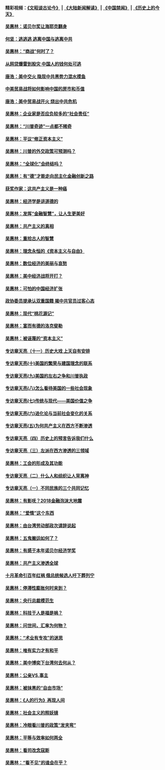 #### 精彩视频：[《文昭谈古论今》](https://github.com/gfw-breaker/wenzhao/blob/master/README.md?t=01100330) | [《大陆新闻解读》](https://github.com/gfw-breaker/ntdtv-comedy/blob/master/README.md?t=01100330) | [《中国禁闻》](https://github.com/gfw-breaker/ntdtv-news/blob/master/README.md?t=01100330) | [《历史上的今天》](https://github.com/gfw-breaker/today-in-history/blob/master/README.md?t=01100330) 

#### [吴惠林：诺贝尔奖让海耶克翻身](../pages/nsc423/n10890049.md?t=01100330) 

#### [何坚：逃逃逃 逃离中国与逃离中共](../pages/nsc423/n10592891.md?t=01100330) 

#### [吴惠林：“商战”何时了？](../pages/nsc423/n10573558.md?t=01100330) 

#### [从网贷爆雷到股灾 中国人的钱何处可逃](../pages/nsc423/n10572800.md?t=01100330) 

#### [唐浩：美中交火 隐现中共黑势力混水摸鱼](../pages/nsc423/n10544040.md?t=01100330) 

#### [中美贸易战将如何影响中国的房市和币值](../pages/nsc423/n10543697.md?t=01100330) 

#### [唐浩：美中贸易战开火 烧出中共危机](../pages/nsc423/n10540126.md?t=01100330) 

#### [吴惠林：企业家是否应负较多的“社会责任”](../pages/nsc423/n10535022.md?t=01100330) 

#### [吴惠林：“川普奇迹”一点都不稀奇](../pages/nsc423/n10512808.md?t=01100330) 

#### [吴惠林：平议“修正资本主义”](../pages/nsc423/n10495724.md?t=01100330) 

#### [吴惠林：川普的外交政策可预测吗？](../pages/nsc423/n10462387.md?t=01100330) 

#### [吴惠林：“全球化”会终结吗？](../pages/nsc423/n10452838.md?t=01100330) 

#### [吴惠林：有“德”才能走向民主化金融创新之路](../pages/nsc423/n10432292.md?t=01100330) 

#### [获奖作家：这共产主义是一种癌](../pages/nsc423/n10431541.md?t=01100330) 

#### [吴惠林：经济学是讲道德的](../pages/nsc423/n10398014.md?t=01100330) 

#### [吴惠林：发挥“金融智慧”，让人生更美好](../pages/nsc423/n10375019.md?t=01100330) 

#### [吴惠林：共产主义的真相](../pages/nsc423/n10351394.md?t=01100330) 

#### [吴惠林：重拾古人的智慧](../pages/nsc423/n10337691.md?t=01100330) 

#### [吴惠林：理念永恒的《资本主义与自由》](../pages/nsc423/n10316274.md?t=01100330) 

#### [吴惠林：数位经济的美丽与哀愁](../pages/nsc423/n10292946.md?t=01100330) 

#### [吴惠林：美中经济战将开打？](../pages/nsc423/n10258825.md?t=01100330) 

#### [吴惠林：可怕的中国经济扩张](../pages/nsc423/n10219147.md?t=01100330) 

#### [政协委员提承认双重国籍 揭中共官员过客心态](../pages/nsc423/n10208809.md?t=01100330) 

#### [吴惠林：现代“桃花源记”](../pages/nsc423/n10185234.md?t=01100330) 

#### [吴惠林：富而有德的洛克斐勒](../pages/nsc423/n10142264.md?t=01100330) 

#### [吴惠林：被诬蔑的“资本主义”](../pages/nsc423/n10124816.md?t=01100330) 

#### [专访章天亮（十一）历史大戏 上天自有安排](../pages/nsc423/n10094905.md?t=01100330) 

#### [专访章天亮(十)美国的繁荣与建国理念的联系](../pages/nsc423/n10094899.md?t=01100330) 

#### [专访章天亮(九)美国的左右之争和川普执政](../pages/nsc423/n10094889.md?t=01100330) 

#### [专访章天亮(八)怎么看待美国的一些社会现象](../pages/nsc423/n10094857.md?t=01100330) 

#### [专访章天亮(七)传统与现代——美国价值之争](../pages/nsc423/n10093140.md?t=01100330) 

#### [专访章天亮(六)进化论与当前社会变化的关系](../pages/nsc423/n10092036.md?t=01100330) 

#### [专访章天亮(五)为何共产主义在西方不断渗透](../pages/nsc423/n10083620.md?t=01100330) 

#### [专访章天亮（四）历史上的预言告诉我们什么](../pages/nsc423/n10083606.md?t=01100330) 

#### [专访章天亮（三）左派在西方渗透的三领域](../pages/nsc423/n10081115.md?t=01100330) 

#### [吴惠林：工会的形成及其功能](../pages/nsc423/n10080633.md?t=01100330) 

#### [专访章天亮（二）什么人和组织让人背离神](../pages/nsc423/n10076637.md?t=01100330) 

#### [专访章天亮（一）不同民族的三个共同记忆](../pages/nsc423/n10074188.md?t=01100330) 

#### [吴惠林：有影呒？2018金融泡沫大地震](../pages/nsc423/n10040534.md?t=01100330) 

#### [吴惠林：“爱情”这个东西](../pages/nsc423/n10019423.md?t=01100330) 

#### [吴惠林：由台湾劳动部政次请辞说起](../pages/nsc423/n9979679.md?t=01100330) 

#### [吴惠林：五鬼搬运如何了？](../pages/nsc423/n9925338.md?t=01100330) 

#### [吴惠林：有感于本年诺贝尔经济学奖](../pages/nsc423/n9871883.md?t=01100330) 

#### [吴惠林：共产主义渗透全球](../pages/nsc423/n9812748.md?t=01100330) 

#### [十月革命引百年红祸 俄总统候选人吁下葬列宁](../pages/nsc423/n9810182.md?t=01100330) 

#### [吴惠林：停滞性膨胀何时来到？](../pages/nsc423/n9764136.md?t=01100330) 

#### [吴惠林：央行总裁模范生](../pages/nsc423/n9728134.md?t=01100330) 

#### [吴惠林：科技于人是福是祸？](../pages/nsc423/n9672982.md?t=01100330) 

#### [吴惠林：问世间，汇率为何物？](../pages/nsc423/n9621788.md?t=01100330) 

#### [吴惠林：“术业有专攻”的迷思](../pages/nsc423/n9580363.md?t=01100330) 

#### [吴惠林：唯有实力才有和平](../pages/nsc423/n9529599.md?t=01100330) 

#### [吴惠林：美中博奕下台湾何去何从？](../pages/nsc423/n9483598.md?t=01100330) 

#### [吴惠林：公亲VS.事主](../pages/nsc423/n9425637.md?t=01100330) 

#### [吴惠林：被抹黑的“自由市场”](../pages/nsc423/n9351545.md?t=01100330) 

#### [吴惠林：《人的行为》再现人间](../pages/nsc423/n9296339.md?t=01100330) 

#### [吴惠林：社会主义的照妖镜](../pages/nsc423/n9243460.md?t=01100330) 

#### [吴惠林：冷眼看川普的政策“发夹弯”](../pages/nsc423/n9120684.md?t=01100330) 

#### [吴惠林：平等与效率如何两全](../pages/nsc423/n9075430.md?t=01100330) 

#### [吴惠林：看司改念寇斯](../pages/nsc423/n9024915.md?t=01100330) 

#### [吴惠林：“看不见”的谁会在乎？](../pages/nsc423/n8977488.md?t=01100330) 

